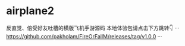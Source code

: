 # airplane2
反直觉、倍受好友吐槽的横版飞机手游源码
本地体验包请点击下方跳转👇
···
https://github.com/pakholam/FireOrFallM/releases/tag/v1.0.0
···
